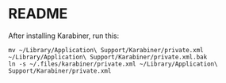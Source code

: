 # README

After installing Karabiner, run this:

    mv ~/Library/Application\ Support/Karabiner/private.xml ~/Library/Application\ Support/Karabiner/private.xml.bak
    ln -s ~/.files/karabiner/private.xml ~/Library/Application\ Support/Karabiner/private.xml
